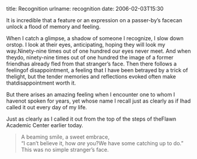 title: Recognition
urlname: recognition
date: 2006-02-03T15:30

It is incredible that a feature or an expression on a passer-by&#x02bc;s facecan unlock a flood of memory and feeling.

When I catch a glimpse, a shadow of someone I recognize, I slow down orstop. I look at their eyes, anticipating, hoping they will look my way.Ninety-nine times out of one hundred our eyes never meet. And when theydo, ninety-nine times out of one hundred the image of a former friendhas already fled from that stranger&#x02bc;s face. Then there follows a feelingof disappointment, a feeling that I have been betrayed by a trick of thelight, but the tender memories and reflections evoked often make thatdisappointment worth it.

But there arises an amazing feeling when I encounter one to whom I havenot spoken for years, yet whose name I recall just as clearly as if Ihad called it out every day of my life.

Just as clearly as I called it out from the top of the steps of theFlawn Academic Center earlier today.

>  
> A beaming smile, a sweet embrace,  
> &ldquo;I can&#x02bc;t believe it, how _are_ you?We have some catching up to do.&rdquo;  
> This was no simple stranger&#x02bc;s face.
> 